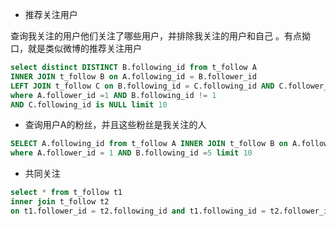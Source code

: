 - 推荐关注用户

查询我关注的用户他们关注了哪些用户，并排除我关注的用户和自己 。有点拗口，就是类似微博的推荐关注用户
```sql
select distinct DISTINCT B.following_id from t_follow A
INNER JOIN t_follow B on A.following_id = B.follower_id
LEFT JOIN t_follow C on B.following_id = C.following_id AND C.follower_id = 1
where A.follower_id =1 AND B.following_id != 1
AND C.following_id is NULL limit 10
```
- 查询用户A的粉丝，并且这些粉丝是我关注的人
```sql
SELECT A.following_id from t_follow A INNER JOIN t_follow B on A.following_id = B.follower_id
where A.follower_id = 1 AND B.following_id =5 limit 10
```
- 共同关注
```sql
select * from t_follow t1
inner join t_follow t2
on t1.follower_id = t2.following_id and t1.following_id = t2.follower_id;
```